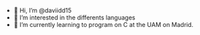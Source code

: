 - 👋 Hi, I’m @daviidd15
- 👀 I’m interested in the differents languages
- 🌱 I’m currently learning to program on C at the UAM on Madrid.

<!---
daviidd15/daviidd15 is a ✨ special ✨ repository because its `README.md` (this file) appears on your GitHub profile.
You can click the Preview link to take a look at your changes.
--->
